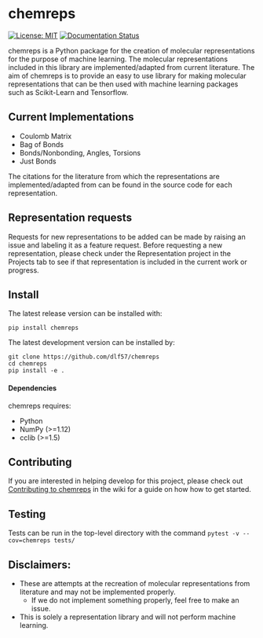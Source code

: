 # chemreps
[![License: MIT](https://img.shields.io/badge/License-MIT-yellow.svg)](https://opensource.org/licenses/MIT)
[![Documentation Status](https://readthedocs.org/projects/chemreps/badge/?version=latest)](https://chemreps.readthedocs.io/en/latest/?badge=latest)

chemreps is a Python package for the creation of molecular representations for the purpose of machine learning. The molecular representations included in this library are implemented/adapted from current literature. The aim of chemreps is to provide an easy to use library for making molecular representations that can be then used with machine learning packages such as Scikit-Learn and Tensorflow.

## Current Implementations
- Coulomb Matrix
- Bag of Bonds
- Bonds/Nonbonding, Angles, Torsions
- Just Bonds

The citations for the literature from which the representations are implemented/adapted from can be found in the source code for each representation.

## Representation requests
Requests for new representations to be added can be made by raising an issue and labeling it as a feature request. Before requesting a new representation, please check under the Representation project in the Projects tab to see if that representation is included in the current work or progress.

## Install
The latest release version can be installed with:
```
pip install chemreps
```

The latest development version can be installed by:
```
git clone https://github.com/dlf57/chemreps
cd chemreps
pip install -e .
```

#### Dependencies
chemreps requires:
- Python
- NumPy (>=1.12)
- cclib (>=1.5)

## Contributing
If you are interested in helping develop for this project, please check out [Contributing to chemreps](https://github.com/dlf57/chemreps/wiki/Contributing-to-chemreps) in the wiki for a guide on how how to get started.

## Testing
Tests can be run in the top-level directory with the command `pytest -v --cov=chemreps tests/`

## Disclaimers:
- These are attempts at the recreation of molecular representations from literature and may not be implemented properly.
    - If we do not implement something properly, feel free to make an issue.
- This is solely a representation library and will not perform machine learning.
